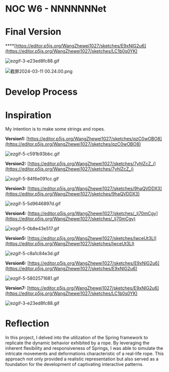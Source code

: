# NOC W6 - NNNNNNNet

# Final Version

 ****[https://editor.p5js.org/WangZhewei1027/sketches/E9xNlG2u6](https://editor.p5js.org/WangZhewei1027/sketches/LC1b0s0YK)

![ezgif-3-e23ed8fc88.gif](NOC%20W6%20-%20NNNNNNNet%20b03261434e4c47738bc7fd2ed6e27cf0/ezgif-3-e23ed8fc88.gif)

![截屏2024-03-11 00.24.00.png](NOC%20W6%20-%20NNNNNNNet%20b03261434e4c47738bc7fd2ed6e27cf0/%25E6%2588%25AA%25E5%25B1%258F2024-03-11_00.24.00.png)

# Develop Process

# Inspiration

My intention is to make some strings and ropes.

**Version1:** [https://editor.p5js.org/WangZhewei1027/sketches/qzC0wOBO8](https://editor.p5js.org/WangZhewei1027/sketches/qzC0wOBO8)

![ezgif-5-c591b93bbc.gif](NOC%20W6%20-%20NNNNNNNet%20b03261434e4c47738bc7fd2ed6e27cf0/ezgif-5-c591b93bbc.gif)

**Version2:** [https://editor.p5js.org/WangZhewei1027/sketches/7yhlZcZ_i](https://editor.p5js.org/WangZhewei1027/sketches/7yhlZcZ_i)

![ezgif-5-84f6e091cc.gif](NOC%20W6%20-%20NNNNNNNet%20b03261434e4c47738bc7fd2ed6e27cf0/ezgif-5-84f6e091cc.gif)

**Version3:** [https://editor.p5js.org/WangZhewei1027/sketches/9haQVDDX3](https://editor.p5js.org/WangZhewei1027/sketches/9haQVDDX3)

![ezgif-5-5d9646897d.gif](NOC%20W6%20-%20NNNNNNNet%20b03261434e4c47738bc7fd2ed6e27cf0/ezgif-5-5d9646897d.gif)

**Version4:** [https://editor.p5js.org/WangZhewei1027/sketches/_lj70mCgy](https://editor.p5js.org/WangZhewei1027/sketches/_lj70mCgy)

![ezgif-5-0b8e43e517.gif](NOC%20W6%20-%20NNNNNNNet%20b03261434e4c47738bc7fd2ed6e27cf0/ezgif-5-0b8e43e517.gif)

**Version5:** [https://editor.p5js.org/WangZhewei1027/sketches/lwceUt3Ll](https://editor.p5js.org/WangZhewei1027/sketches/lwceUt3Ll)

![ezgif-5-c8a1c84e3d.gif](NOC%20W6%20-%20NNNNNNNet%20b03261434e4c47738bc7fd2ed6e27cf0/ezgif-5-c8a1c84e3d.gif)

**Version6:** [https://editor.p5js.org/WangZhewei1027/sketches/E9xNlG2u6](https://editor.p5js.org/WangZhewei1027/sketches/E9xNlG2u6)

![ezgif-5-5802571681.gif](NOC%20W6%20-%20NNNNNNNet%20b03261434e4c47738bc7fd2ed6e27cf0/ezgif-5-5802571681.gif)



**Version7:** [https://editor.p5js.org/WangZhewei1027/sketches/E9xNlG2u6](https://editor.p5js.org/WangZhewei1027/sketches/LC1b0s0YK)


![ezgif-3-e23ed8fc88.gif](NOC%20W6%20-%20NNNNNNNet%20b03261434e4c47738bc7fd2ed6e27cf0/ezgif-3-e23ed8fc88.gif)




# Reflection

In this project, I delved into the utilization of the Spring framework to replicate the dynamic behavior exhibited by a rope. By leveraging the inherent flexibility and responsiveness of Springs, I was able to simulate the intricate movements and deformations characteristic of a real-life rope. This approach not only provided a realistic representation but also served as a foundation for the development of captivating interactive patterns.